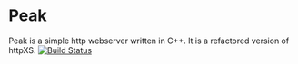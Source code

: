 # Peak
Peak is a simple http webserver written in C++. It is a refactored version of httpXS.
[![Build Status](https://travis-ci.org/philgras/Peak.svg?branch=master)](https://travis-ci.org/philgras/Peak)
